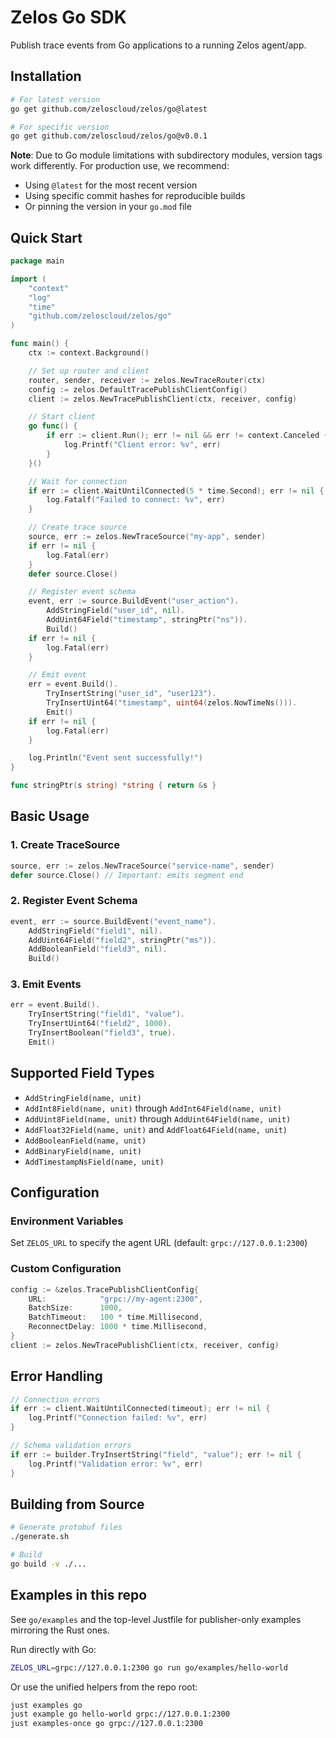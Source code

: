 # Zelos Go SDK

Publish trace events from Go applications to a running Zelos agent/app.

## Installation

```bash
# For latest version
go get github.com/zeloscloud/zelos/go@latest

# For specific version
go get github.com/zeloscloud/zelos/go@v0.0.1
```

**Note**: Due to Go module limitations with subdirectory modules, version tags work differently. For production use, we recommend:
- Using `@latest` for the most recent version
- Using specific commit hashes for reproducible builds
- Or pinning the version in your `go.mod` file

## Quick Start

```go
package main

import (
    "context"
    "log"
    "time"
    "github.com/zeloscloud/zelos/go"
)

func main() {
    ctx := context.Background()

    // Set up router and client
    router, sender, receiver := zelos.NewTraceRouter(ctx)
    config := zelos.DefaultTracePublishClientConfig()
    client := zelos.NewTracePublishClient(ctx, receiver, config)

    // Start client
    go func() {
        if err := client.Run(); err != nil && err != context.Canceled {
            log.Printf("Client error: %v", err)
        }
    }()

    // Wait for connection
    if err := client.WaitUntilConnected(5 * time.Second); err != nil {
        log.Fatalf("Failed to connect: %v", err)
    }

    // Create trace source
    source, err := zelos.NewTraceSource("my-app", sender)
    if err != nil {
        log.Fatal(err)
    }
    defer source.Close()

    // Register event schema
    event, err := source.BuildEvent("user_action").
        AddStringField("user_id", nil).
        AddUint64Field("timestamp", stringPtr("ns")).
        Build()
    if err != nil {
        log.Fatal(err)
    }

    // Emit event
    err = event.Build().
        TryInsertString("user_id", "user123").
        TryInsertUint64("timestamp", uint64(zelos.NowTimeNs())).
        Emit()
    if err != nil {
        log.Fatal(err)
    }

    log.Println("Event sent successfully!")
}

func stringPtr(s string) *string { return &s }
```

## Basic Usage

### 1. Create TraceSource

```go
source, err := zelos.NewTraceSource("service-name", sender)
defer source.Close() // Important: emits segment end
```

### 2. Register Event Schema

```go
event, err := source.BuildEvent("event_name").
    AddStringField("field1", nil).
    AddUint64Field("field2", stringPtr("ms")).
    AddBooleanField("field3", nil).
    Build()
```

### 3. Emit Events

```go
err = event.Build().
    TryInsertString("field1", "value").
    TryInsertUint64("field2", 1000).
    TryInsertBoolean("field3", true).
    Emit()
```

## Supported Field Types

- `AddStringField(name, unit)`
- `AddInt8Field(name, unit)` through `AddInt64Field(name, unit)`
- `AddUint8Field(name, unit)` through `AddUint64Field(name, unit)`
- `AddFloat32Field(name, unit)` and `AddFloat64Field(name, unit)`
- `AddBooleanField(name, unit)`
- `AddBinaryField(name, unit)`
- `AddTimestampNsField(name, unit)`

## Configuration

### Environment Variables

Set `ZELOS_URL` to specify the agent URL (default: `grpc://127.0.0.1:2300`)

### Custom Configuration

```go
config := &zelos.TracePublishClientConfig{
    URL:            "grpc://my-agent:2300",
    BatchSize:      1000,
    BatchTimeout:   100 * time.Millisecond,
    ReconnectDelay: 1000 * time.Millisecond,
}
client := zelos.NewTracePublishClient(ctx, receiver, config)
```

## Error Handling

```go
// Connection errors
if err := client.WaitUntilConnected(timeout); err != nil {
    log.Printf("Connection failed: %v", err)
}

// Schema validation errors
if err := builder.TryInsertString("field", "value"); err != nil {
    log.Printf("Validation error: %v", err)
}
```

## Building from Source

```bash
# Generate protobuf files
./generate.sh

# Build
go build -v ./...
```

## Examples in this repo

See `go/examples` and the top-level Justfile for publisher-only examples mirroring the Rust ones.

Run directly with Go:

```bash
ZELOS_URL=grpc://127.0.0.1:2300 go run go/examples/hello-world
```

Or use the unified helpers from the repo root:

```bash
just examples go
just example go hello-world grpc://127.0.0.1:2300
just examples-once go grpc://127.0.0.1:2300
```

